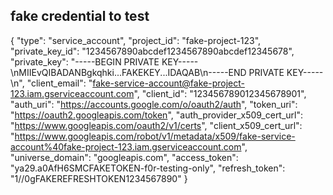 ## fake credential to test

{
  "type": "service_account",
  "project_id": "fake-project-123",
  "private_key_id": "1234567890abcdef1234567890abcdef12345678",
  "private_key": "-----BEGIN PRIVATE KEY-----\nMIIEvQIBADANBgkqhki...FAKEKEY...IDAQAB\n-----END PRIVATE KEY-----\n",
  "client_email": "fake-service-account@fake-project-123.iam.gserviceaccount.com",
  "client_id": "123456789012345678901",
  "auth_uri": "https://accounts.google.com/o/oauth2/auth",
  "token_uri": "https://oauth2.googleapis.com/token",
  "auth_provider_x509_cert_url": "https://www.googleapis.com/oauth2/v1/certs",
  "client_x509_cert_url": "https://www.googleapis.com/robot/v1/metadata/x509/fake-service-account%40fake-project-123.iam.gserviceaccount.com",
  "universe_domain": "googleapis.com",
  "access_token": "ya29.a0AfH6SMCFAKETOKEN-f0r-testing-only",
  "refresh_token": "1//0gFAKEREFRESHTOKEN1234567890"
}
